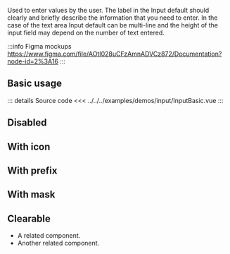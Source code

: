 Used to enter values by the user.
The label in the Input default should clearly and briefly describe the information that you need to enter.
In the case of the text area Input default can be multi-line and the height of the input field may depend on the number of text entered.

:::info Figma mockups
https://www.figma.com/file/AOtI028uCFzAmnADVCz872/Documentation?node-id=2%3A16
:::

## Basic usage

<InputBasic />

::: details Source code
<<< ../../../examples/demos/input/InputBasic.vue
:::

## Disabled

<InputDisabled />

## With icon

<InputWithIcon />

## With prefix

<InputWithPrefix />

## With mask

<InputWithMask />

## Clearable

<InputClearable />

- A related component.
- Another related component.
